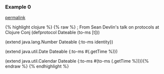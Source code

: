 ### Example 0
[permalink](#example-0)

{% highlight clojure %}
{% raw %}
; From Sean Devlin's talk on protocols at Clojure Conj
(defprotocol Dateable
  (to-ms [t]))

(extend java.lang.Number
  Dateable
  {:to-ms identity})

(extend java.util.Date
  Dateable
  {:to-ms #(.getTime %)})

(extend java.util.Calendar
  Dateable
  {:to-ms #(to-ms (.getTime %))}){% endraw %}
{% endhighlight %}


